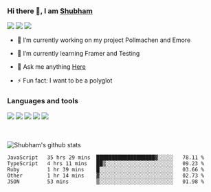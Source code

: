 ### Hi there 👋, I am <a href="https://shubhski.dev/" target="_blank">Shubham</a>

<a href="https://twitter.com/shubhski" target="_blank"><img src="https://img.icons8.com/color/48/000000/twitter.png"/></a>
<a href="https://www.linkedin.com/in/shubhski/" target="_blank"><img src="https://img.icons8.com/fluent/48/000000/linkedin.png"/></a>
<a href="mailto:shubham88ingh@gmail.com"><img src="https://img.icons8.com/ios/48/000000/important-mail.png"/></a>

- 🔭 I’m currently working on  my project Pollmachen and Emore
- 🌱 I’m currently learning Framer and Testing 

- 💬 Ask me anything [Here](https://github.com/shubhsk88/shubhsk88/issues)
- ⚡ Fun fact: I want to be a polyglot 

### Languages and tools


<div>
<img src="https://img.icons8.com/plasticine/48/000000/react.png"/>
<img src="https://img.icons8.com/color/48/000000/graphql.png"/>
<img src="https://img.icons8.com/color/48/000000/javascript.png"/>
<img src="https://img.icons8.com/color/48/000000/mongodb.png"/>
<img src="https://img.icons8.com/color/48/000000/nodejs.png"/>
</div>
<br/>
<br/>


![Shubham's github stats](https://github-readme-stats.vercel.app/api?username=shubhsk88&count_private=true&theme=theme=radical)

<!--START_SECTION:waka-->
```text
JavaScript   35 hrs 29 mins  ███████████████████▓░░░░░   78.11 % 
TypeScript   4 hrs 11 mins   ██▒░░░░░░░░░░░░░░░░░░░░░░   09.23 % 
Ruby         1 hr 39 mins    █░░░░░░░░░░░░░░░░░░░░░░░░   03.66 % 
Other        1 hr 14 mins    ▓░░░░░░░░░░░░░░░░░░░░░░░░   02.73 % 
JSON         53 mins         ▒░░░░░░░░░░░░░░░░░░░░░░░░   01.98 % 
```
<!--END_SECTION:waka-->



